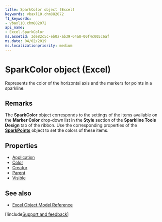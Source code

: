 ```yaml
---
title: SparkColor object (Excel)
keywords: vbaxl10.chm882072
f1_keywords:
- vbaxl10.chm882072
api_name:
- Excel.SparkColor
ms.assetid: 3de82c5c-eb0a-ab39-64a8-00f4c005c6af
ms.date: 04/02/2019
ms.localizationpriority: medium
---
```



# SparkColor object (Excel)

Represents the color of the horizontal axis and the markers for points in a sparkline.


## Remarks

The **SparkColor** object corresponds to the settings of the items available on the **Marker Color** drop-down list in the **Style** section of the **Sparkline Tools Design** tab of the ribbon. Use the corresponding properties of the **[SparkPoints](Excel.SparkPoints.md)** object to set the colors of these items.

## Properties

- [Application](Excel.SparkColor.Application.md)
- [Color](Excel.SparkColor.Color.md)
- [Creator](Excel.SparkColor.Creator.md)
- [Parent](Excel.SparkColor.Parent.md)
- [Visible](Excel.SparkColor.Visible.md)

## See also

- [Excel Object Model Reference](overview/Excel/object-model.md)

[!include[Support and feedback](~/includes/feedback-boilerplate.md)]